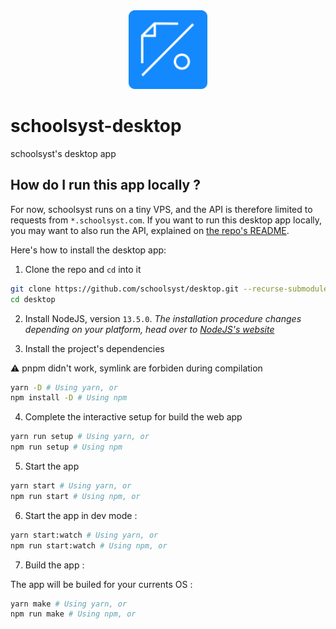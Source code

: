 <center><img alt="schoolsyst-desktop's logo" src="https://raw.githubusercontent.com/schoolsyst/design/master/logo/app-icon.png" width="25%"></center>

# schoolsyst-desktop
schoolsyst's desktop app

## How do I run this app locally ?

For now, schoolsyst runs on a tiny VPS, and the API is therefore limited to requests from `*.schoolsyst.com`. If you want to run this desktop app locally, you may want to also run the API, explained on [the repo's README](https://github.com/schoolsyst/backend/tree/master/README.md).

Here's how to install the desktop app:

1. Clone the repo and `cd` into it

```bash
git clone https://github.com/schoolsyst/desktop.git --recurse-submodules
cd desktop
```

2. Install NodeJS, version `13.5.0`.
_The installation procedure changes depending on your platform, head over to [NodeJS's website](https://nodejs.org/)_

3. Install the project's dependencies

⚠ pnpm didn't work, symlink are forbiden during compilation

```bash
yarn -D # Using yarn, or
npm install -D # Using npm
```

4. Complete the interactive setup for build the web app
```bash
yarn run setup # Using yarn, or
npm run setup # Using npm
```

5. Start the app
```bash
yarn start # Using yarn, or
npm run start # Using npm, or
```

6. Start the app in dev mode :
```bash
yarn start:watch # Using yarn, or
npm run start:watch # Using npm, or
```

7. Build the app :

The app will be builed for your currents OS :
```bash
yarn make # Using yarn, or
npm run make # Using npm, or
```

